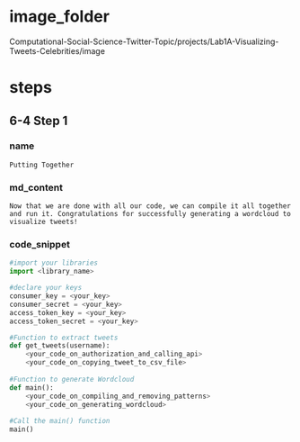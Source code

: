 # image_folder

Computational-Social-Science-Twitter-Topic/projects/Lab1A-Visualizing-Tweets-Celebrities/image

# steps
## 6-4 Step 1
### name
```
Putting Together
```
### md_content
```
Now that we are done with all our code, we can compile it all together and run it. Congratulations for successfully generating a wordcloud to visualize tweets!
```
### code_snippet
```python
#import your libraries
import <library_name>

#declare your keys
consumer_key = <your_key>
consumer_secret = <your_key>
access_token_key = <your_key>
access_token_secret = <your_key>

#Function to extract tweets
def get_tweets(username):
    <your_code_on_authorization_and_calling_api>
    <your_code_on_copying_tweet_to_csv_file>
    
#Function to generate Wordcloud
def main():
    <your_code_on_compiling_and_removing_patterns>
    <your_code_on_generating_wordcloud>
    
#Call the main() function
main()
```

